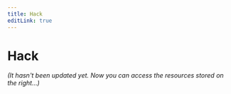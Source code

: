 ```yaml
---
title: Hack
editLink: true
---
```


# Hack

*(It hasn't been updated yet. Now you can access the resources stored on the right...)*
